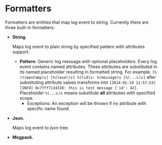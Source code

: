# Formatters

Formatters are entities that map log event to string. Currently there are three built-in formatters:

 - **String.**

   Maps log event to plain string by specified pattern with attributes support.
   
   - **Pattern**: Generic log message with optional placeholders. Every log event contains named attributes. These attributes are substituted in its named placeholder resulting in formatted string. For example: `[%(timestamp)s] [%(level)s] %(tid)s: %(message)s [%(...L)s]` after substituting attribute values transforms into `[2014-02-19 11:57:53] [INFO] 0x7fff7134310: this is test message ['id': 42]`. Placeholder `%(...L)s` means substitute **all** attributes with specified scope.
     - Exceptions: An exception will be thrown if no attribute with specific name found.
   
 - **Json.**
 
   Maps log event to json tree.

 - **Msgpack.**

